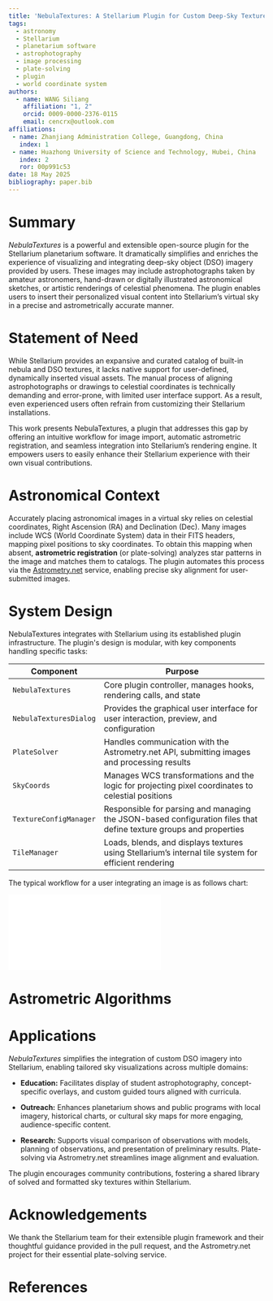 ```yaml
---
title: 'NebulaTextures: A Stellarium Plugin for Custom Deep-Sky Textures and Online Astrometric Registration'
tags:
  - astronomy
  - Stellarium
  - planetarium software
  - astrophotography
  - image processing
  - plate-solving
  - plugin
  - world coordinate system
authors:
  - name: WANG Siliang
    affiliation: "1, 2"
    orcid: 0009-0000-2376-0115
    email: cencrx@outlook.com
affiliations:
 - name: Zhanjiang Administration College, Guangdong, China
   index: 1
 - name: Huazhong University of Science and Technology, Hubei, China
   index: 2
   ror: 00p991c53
date: 18 May 2025
bibliography: paper.bib
---
```


# Summary

*NebulaTextures* is a powerful and extensible open-source plugin for the Stellarium planetarium software. It dramatically simplifies and enriches the experience of visualizing and integrating deep-sky object (DSO) imagery provided by users. These images may include astrophotographs taken by amateur astronomers, hand-drawn or digitally illustrated astronomical sketches, or artistic renderings of celestial phenomena. The plugin enables users to insert their personalized visual content into Stellarium’s virtual sky in a precise and astrometrically accurate manner.

# Statement of Need

While Stellarium provides an expansive and curated catalog of built-in nebula and DSO textures, it lacks native support for user-defined, dynamically inserted visual assets. The manual process of aligning astrophotographs or drawings to celestial coordinates is technically demanding and error-prone, with limited user interface support. As a result, even experienced users often refrain from customizing their Stellarium installations.

This work presents NebulaTextures, a plugin that addresses this gap by offering an intuitive workflow for image import, automatic astrometric registration, and seamless integration into Stellarium’s rendering engine. It empowers users to easily enhance their Stellarium experience with their own visual contributions.

# Astronomical Context

Accurately placing astronomical images in a virtual sky relies on celestial coordinates, Right Ascension (RA) and Declination (Dec). Many images include WCS (World Coordinate System) data in their FITS headers, mapping pixel positions to sky coordinates. To obtain this mapping when absent, **astrometric registration** (or plate-solving) analyzes star patterns in the image and matches them to catalogs. The plugin automates this process via the [Astrometry.net](https://astrometry.net/) service, enabling precise sky alignment for user-submitted images.

# System Design

NebulaTextures integrates with Stellarium using its established plugin infrastructure. The plugin's design is modular, with key components handling specific tasks:

| **Component**          | **Purpose**                                                  |
| ---------------------- | ------------------------------------------------------------ |
| `NebulaTextures`       | Core plugin controller, manages hooks, rendering calls, and state |
| `NebulaTexturesDialog` | Provides the graphical user interface for user interaction, preview, and configuration |
| `PlateSolver`          | Handles communication with the Astrometry.net API, submitting images and processing results |
| `SkyCoords`            | Manages WCS transformations and the logic for projecting pixel coordinates to celestial positions |
| `TextureConfigManager` | Responsible for parsing and managing the JSON-based configuration files that define texture groups and properties |
| `TileManager`          | Loads, blends, and displays textures using Stellarium’s internal tile system for efficient rendering |



The typical workflow for a user integrating an image is as follows chart:

![Figure 1: User image integration workflow of NebulaTextures Plugin](flowchart.pdf)

# Astrometric Algorithms


# Applications

*NebulaTextures* simplifies the integration of custom DSO imagery into Stellarium, enabling tailored sky visualizations across multiple domains:

* **Education:** Facilitates display of student astrophotography, concept-specific overlays, and custom guided tours aligned with curricula.

* **Outreach:** Enhances planetarium shows and public programs with local imagery, historical charts, or cultural sky maps for more engaging, audience-specific content.

* **Research:** Supports visual comparison of observations with models, planning of observations, and presentation of preliminary results. Plate-solving via Astrometry.net streamlines image alignment and evaluation.

The plugin encourages community contributions, fostering a shared library of solved and formatted sky textures within Stellarium.

# Acknowledgements

We thank the Stellarium team for their extensible plugin framework and their thoughtful guidance provided in the pull request, and the Astrometry.net project for their essential plate-solving service.

# References
